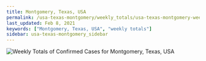 ```yaml
---
title: Montgomery, Texas, USA
permalink: /usa-texas-montgomery/weekly_totals/usa-texas-montgomery-weekly_totals.html
last_updated: Feb 8, 2021
keywords: ["Montgomery, Texas, USA", "weekly totals"]
sidebar: usa-texas-montgomery_sidebar
---
```


![Weekly Totals of Confirmed Cases for Montgomery, Texas, USA](/covid_tracker/images/graphs/usa-texas-montgomery-weekly_totals_graph.png)
